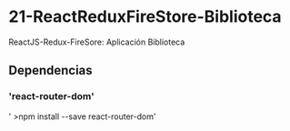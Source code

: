 # 21-ReactReduxFireStore-Biblioteca
ReactJS-Redux-FireSore: Aplicación Biblioteca

## Dependencias

### 'react-router-dom'
' >npm install --save react-router-dom'
